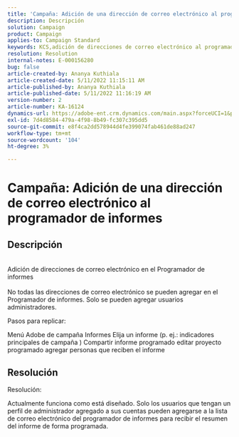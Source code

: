 ```yaml
---
title: 'Campaña: Adición de una dirección de correo electrónico al programador de informes'
description: Descripción
solution: Campaign
product: Campaign
applies-to: Campaign Standard
keywords: KCS,adición de direcciones de correo electrónico al programador de informes
resolution: Resolution
internal-notes: E-000156280
bug: false
article-created-by: Ananya Kuthiala
article-created-date: 5/11/2022 11:15:11 AM
article-published-by: Ananya Kuthiala
article-published-date: 5/11/2022 11:16:19 AM
version-number: 2
article-number: KA-16124
dynamics-url: https://adobe-ent.crm.dynamics.com/main.aspx?forceUCI=1&pagetype=entityrecord&etn=knowledgearticle&id=53ba3e9c-1bd1-ec11-a7b5-0022480a8e40
exl-id: 7d4d8584-479a-4f98-8b49-fc307c395dd5
source-git-commit: e8f4ca2dd578944d4fe399074fab461de88ad247
workflow-type: tm+mt
source-wordcount: '104'
ht-degree: 3%

---
```


# Campaña: Adición de una dirección de correo electrónico al programador de informes

## Descripción

<br>Adición de direcciones de correo electrónico en el Programador de informes<br><br>
No todas las direcciones de correo electrónico se pueden agregar en el Programador de informes.
Solo se pueden agregar usuarios administradores.

Pasos para replicar:

Menú Adobe de campaña Informes Elija un informe (p. ej.: indicadores principales de campaña ) Compartir informe programado editar proyecto programado agregar personas que reciben el informe


## Resolución


Resolución:

Actualmente funciona como está diseñado. Solo los usuarios que tengan un perfil de administrador agregado a sus cuentas pueden agregarse a la lista de correo electrónico del programador de informes para recibir el resumen del informe de forma programada.

